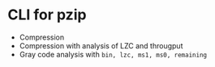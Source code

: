 # CLI for pzip

- Compression
- Compression with analysis of LZC and througput
- Gray code analysis with `bin, lzc, ms1, ms0, remaining`
